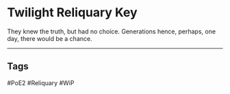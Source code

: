 # Twilight Reliquary Key
They knew the truth, but had no choice.
Generations hence, perhaps, one day, there would be a chance.

---
## Tags
#PoE2 
#Reliquary 
#WiP 